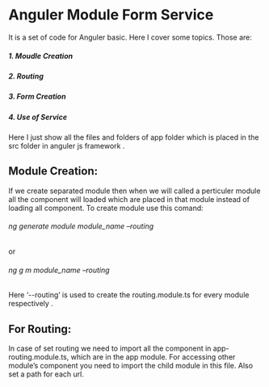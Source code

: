 # Anguler Module Form Service
It is a set of code for Anguler basic. Here I cover some topics. Those are:
##### 1.	Moudle Creation
##### 2.	Routing
##### 3.	Form Creation
##### 4.  Use of Service

Here I just show all the files and folders of app folder which is placed in the src folder in anguler js framework .

## Module Creation:

If we create separated module then when we will called a perticuler module all the component will loaded which are placed in that module instead of loading all component. To create module use this comand:


###### ng generate module module_name –routing
or
###### ng g m module_name –routing

Here ‘--routing’ is used to create the routing.module.ts for every module respectively .

## For Routing:

In case of set routing we need to import all the component in app-routing.module.ts, which are in the app module. For accessing other module’s component you need to import the child module in this file. Also set a path for each url. 


